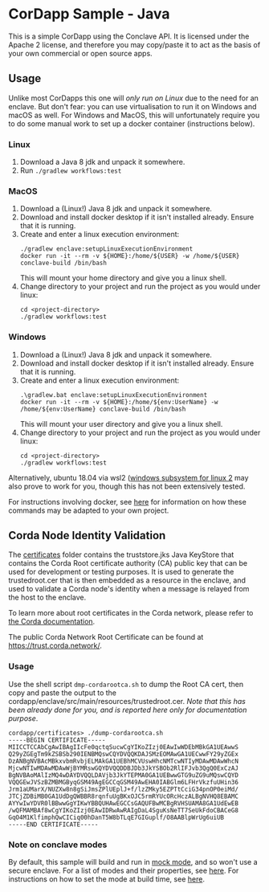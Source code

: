 # CorDapp Sample - Java

This is a simple CorDapp using the Conclave API. It is licensed under the Apache 2 license, and therefore you 
may copy/paste it to act as the basis of your own commercial or open source apps.

## Usage

Unlike most CorDapps this one will *only run on Linux* due to the need for an enclave. But don't fear: you can use 
virtualisation to run it on Windows and macOS as well. For Windows and MacOS, this will unfortunately require you to
do some manual work to set up a docker container (instructions below).

### Linux

1.  Download a Java 8 jdk and unpack it somewhere.
2.  Run `./gradlew workflows:test`

### MacOS

1.  Download a (Linux!) Java 8 jdk and unpack it somewhere.
2.  Download and install docker desktop if it isn't installed already. Ensure that it is running.
3.  Create and enter a linux execution environment:
    ```
    ./gradlew enclave:setupLinuxExecutionEnvironment
    docker run -it --rm -v ${HOME}:/home/${USER} -w /home/${USER} conclave-build /bin/bash
    ```
    This will mount your home directory and give you a linux shell.
4.  Change directory to your project and run the project as you would under linux:
    ```
    cd <project-directory>
    ./gradlew workflows:test
    ```

### Windows

1.  Download a (Linux!) Java 8 jdk and unpack it somewhere.
2.  Download and install docker desktop if it isn't installed already. Ensure that it is running.
3.  Create and enter a linux execution environment:
    ```
    .\gradlew.bat enclave:setupLinuxExecutionEnvironment
    docker run -it --rm -v ${HOME}:/home/${env:UserName} -w /home/${env:UserName} conclave-build /bin/bash
    ```
    This will mount your user directory and give you a linux shell.
4.  Change directory to your project and run the project as you would under linux:
    ```
    cd <project-directory>
    ./gradlew workflows:test
    ```

Alternatively, ubuntu 18.04 via wsl2 ([windows subsystem for linux 2](https://docs.microsoft.com/en-us/windows/wsl/install)
may also prove to work for you, though this has not been extensively tested.

For instructions involving docker, see [here](https://docs.conclave.net/system-requirements.md#running-conclave-projects) for information on how these commands may be adapted to your own project.

## Corda Node Identity Validation
The [certificates](/certificates) folder contains the truststore.jks Java KeyStore that contains the Corda Root certificate authority (CA) public key
that can be used for development or testing purposes. It is used to generate the trustedroot.cer that
is then embedded as a resource in the enclave, and used to validate a Corda node's identity when a
message is relayed from the host to the enclave.

To learn more about root certificates in the Corda network, please refer to [the Corda documentation](https://docs.corda.net/docs/corda-os/4.7/permissioning.html).

The public Corda Network Root Certificate can be found at https://trust.corda.network/.

### Usage
Use the shell script `dmp-cordarootca.sh` to dump the Root CA cert, then copy and paste the
output to the cordapp/enclave/src/main/resources/trustedroot.cer. *Note that this has been already
done for you, and is reported here only for documentation purpose*.

```shell
cordapp/certificates> ./dump-cordarootca.sh
-----BEGIN CERTIFICATE-----
MIICCTCCAbCgAwIBAgIIcFe0qctqSucwCgYIKoZIzj0EAwIwWDEbMBkGA1UEAwwS
Q29yZGEgTm9kZSBSb290IENBMQswCQYDVQQKDAJSMzEOMAwGA1UECwwFY29yZGEx
DzANBgNVBAcMBkxvbmRvbjELMAkGA1UEBhMCVUswHhcNMTcwNTIyMDAwMDAwWhcN
MjcwNTIwMDAwMDAwWjBYMRswGQYDVQQDDBJDb3JkYSBOb2RlIFJvb3QgQ0ExCzAJ
BgNVBAoMAlIzMQ4wDAYDVQQLDAVjb3JkYTEPMA0GA1UEBwwGTG9uZG9uMQswCQYD
VQQGEwJVSzBZMBMGByqGSM49AgEGCCqGSM49AwEHA0IABGlm6LFHrVkzfuUHin36
Jrm1aUMarX/NUZXw8n8gSiJmsZPlUEplJ+f/lzZMky5EZPTtCciG34pnOP0eiMd/
JTCjZDBiMB0GA1UdDgQWBBR8rqnfuUgBKxOJC5rmRYUcORcHczALBgNVHQ8EBAMC
AYYwIwYDVR0lBBwwGgYIKwYBBQUHAwEGCCsGAQUFBwMCBgRVHSUAMA8GA1UdEwEB
/wQFMAMBAf8wCgYIKoZIzj0EAwIDRwAwRAIgDaL4SguKsNeTT7SeUkFdoCBACeG8
GqO4M1KlfimphQwCICiq00hDanT5W8bTLqE7GIGuplf/O8AABlpWrUg6uiUB
-----END CERTIFICATE-----
```

### Note on conclave modes
By default, this sample will build and run in [mock mode](https://docs.conclave.net/mockmode.html), and so won't use a
secure enclave. For a list of modes and their properties, see [here](https://docs.conclave.net/tutorial.html#enclave-modes).
For instructions on how to set the mode at build time, see [here](https://docs.conclave.net/tutorial.html#selecting-your-mode).
